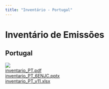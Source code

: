 ```yaml
---
title: "Inventário - Portugal"
---
```


# Inventário de Emissões 

## Portugal

[![](/inventory/PT/inventario_PT_capa.jpg)](/inventory/PT/inventario_PT.pdf)  
[inventario_PT.pdf](/inventory/PT/inventario_PT.pdf)  
[inventario_PT_6ENJC.pptx](/inventory/PT/inventario_PT_6ENJC.pptx)  
[inventario_PT_v11.xlsx](/inventory/PT/inventario_PT_v11.xlsx)  